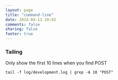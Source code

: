 ```yaml
---
layout: page
title: "command-line"
date: 2014-04-13 20:43
comments: false 
sharing: false 
footer: true
---
```


### Tailing
Only show the first 10 lines when you find POST
```
tail -f log/development.log | grep -A 10 "POST"
```
